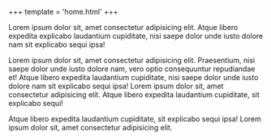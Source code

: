 +++
template = 'home.html'
+++

Lorem ipsum dolor sit, amet consectetur adipisicing elit. Atque libero expedita explicabo laudantium cupiditate, nisi saepe dolor unde iusto dolore nam sit explicabo sequi ipsa!

Lorem ipsum dolor sit, amet consectetur adipisicing elit. Praesentium, nisi saepe dolor unde iusto dolore nam, vero optio consequuntur repudiandae et! Atque libero expedita laudantium cupiditate, nisi saepe dolor unde iusto dolore nam sit explicabo sequi ipsa! Lorem ipsum dolor sit, amet consectetur adipisicing elit. Atque libero expedita laudantium cupiditate, sit explicabo sequi!

Atque libero expedita laudantium cupiditate, sit explicabo sequi ipsa! Lorem ipsum dolor sit, amet consectetur adipisicing elit.
